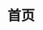 ---
layout: home

title: 首页

hero:
  name: 刘冠立
  text: 我的个人主页
  tagline: 事能知足心常泰，人到无求品自高
  image:
    src: /images/logo.png
    alt: Guanli
  actions:
    - theme: brand
      text: Get Started
      link: /guide/what-is-vitepress
    - theme: alt
      text: 个人
      link: https://github.com/Guanli0016/

features:
  - icon: 🛠️
    title: Simple and minimal, always
    details: Lorem ipsum...
  - icon: 🛠️
    title: Another cool feature
    details: Lorem ipsum...
---